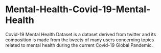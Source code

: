 # Mental-Health-Covid-19-Mental-Health
Covid-19 Mental Health Dataset is a dataset derived from twitter and its composition is made from the tweets of many users concerning topics related to mental health during the current Covid-19 Global Pandemic. 
